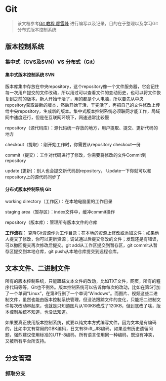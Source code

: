 # Git 

> 该文档参考[Git 教程 廖雪峰](https://liaoxuefeng.com/books/git/introduction/index.html) 进行编写以及记录，目的在于整理以及学习Git分布式版本控制系统 

## 版本控制系统

### 集中式（CVS及SVN）VS 分布式（Git）

#### 集中式版本控制系统 SVN 

版本库集中存放在中央repository，这个repository像一个文件服务器，它会记住每一次用户提交的文件改动，所以用过可以查看文件的变动历史，也可以将文件恢复到之前的版本。新人开始干活了，用的都是个人电脑，所以要先从中央repository获取最新的版本，然后开始干活，干完活了，再把自己的文件修改上传给中央repository，生成新的版本。集中式版本控制系统必须联网才能工作，局域网中速度还行，但是在互联网环境下，网速通常比较慢

repository（源代码库）：源代码统一存放的地方，用户提取、提交、更新代码的地方

checkout（提取）：刚开始工作时，你需要从repository checkout一份

commit（提交）：工作对代码进行了修改，你需要将修改的文件Commit到repository

update (更新)：别人也会提交新代码到repository， Update一下你就可以和repository上的源代码同步了

#### 分布式版本控制系统 Git

working directory（工作区）：在本地电脑里的工作目录

staging area（暂存区）：index文件中，缓冲commit操作

repository（版本库）：管理所有版本文件的仓库

__工作流程：__ 克隆Git资源作为工作目录；在本地的资源上修改或添加文件；如果他人提交了修改，你可以更新资源；调试通过后提交修改的文件；发现还是有错误，可以撤回提交再次修改后提交。git add从工作区提交到暂存区，git commit从暂存区提交到本地仓库，git push从本地仓库提交到远程仓库。

## 文本文件、二进制文件

所有的版本控制系统，只能跟踪文本文件的改动，比如TXT文件，网页，所有的程序代码等等，Git也不例外。版本控制系统可以告诉你每次的改动，比如在第5行加了一个单词“Linux”，在第8行删了一个单词“Windows”。而图片、视频这些二进制文件，虽然也能由版本控制系统管理，但没法跟踪文件的变化，只能把二进制文件每次改动串起来，也就是只知道图片从100KB改成了120KB，但到底改了啥，版本控制系统不知道，也没法知道。

如果要真正使用版本控制系统，就要以纯文本方式编写文件。因为文本是有编码的，比如中文有常用的GBK编码，日文有Shift_JIS编码，如果没有历史遗留问题，强烈建议使用标准的UTF-8编码，所有语言使用同一种编码，既没有冲突，又被所有平台所支持。

## 分支管理

### 抓取分支

